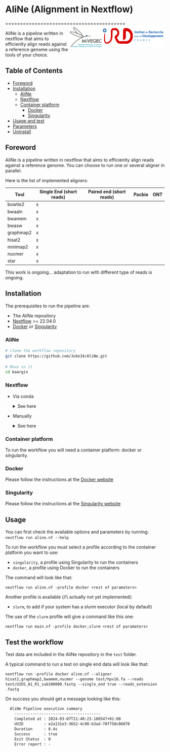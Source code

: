 # AliNe (Alignment in Nextflow)
=========================================  
<img align="right" src="img/IRD.png" width="200" height="66" /> <img align="right" src="img/MIVEGEC.png" width="100" height="66" />

AliNe is a pipeline written in nextflow that aims to efficienlty align reads against a reference genome using the tools of your choice.

## Table of Contents

   * [Foreword](#foreword)
   * [Installation](#installation)
      * [AliNe](#aline)
      * [Nextflow](#nextflow)
      * [Container platform](#container-platform)
        * [Docker](#docker)
        * [Singularity](#singularity)  
   * [Usage and test](#usage)
   * [Parameters](#parameters)
   * [Uninstall](#uninstall)

## Foreword

AliNe is a pipeline written in nextflow that aims to efficienlty align reads against a reference genome.
You can choose to run one or several aligner in parallel.

Here is the list of implemented aligners:

| Tool	| Single End (short reads) | Paired end (short reads) | Pacbio | ONT |
| --- | --- | --- |  --- | --- |
| bowtie2 | x | | | |
| bwaaln | x | | | |
| bwamem | x | | | |
| bwasw | x | | | |
| graphmap2 | x | | | |
| hisat2 | x | | | |
| minimap2 | x | | | |
| nucmer | x | | | |
| star | x | | | |

This work is ongoing... adaptation to run with different type of reads is ongoing.

## Installation

The prerequisites to run the pipeline are:  

  * The AliNe repository
  * [Nextflow](https://www.nextflow.io/)  >= 22.04.0
  * [Docker](https://www.docker.com) or [Singularity](https://sylabs.io/singularity/)  

### AliNe 

```bash
# clone the workflow repository
git clone https://github.com/Juke34/AliNe.git

# Move in it
cd baargin
```

### Nextflow 

  * Via conda 

    <details>
      <summary>See here</summary>
      ```
      conda create -n nextflow
      conda activate nextflow
      conda install nextflow
      ```  
    </details>

  * Manually
    <details>
      <summary>See here</summary>
       Nextflow runs on most POSIX systems (Linux, macOS, etc) and can typically be installed by running these commands:

      ```
      # Make sure 11 or later is installed on your computer by using the command:
      java -version

      # Install Nextflow by entering this command in your terminal(it creates a file nextflow in the current dir):
      curl -s https://get.nextflow.io | bash 

      # Add Nextflow binary to your user's PATH:
      mv nextflow ~/bin/
      # OR system-wide installation:
      # sudo mv nextflow /usr/local/bin
      ```
    </details>

### Container platform

To run the workflow you will need a container platform: docker or singularity.

### Docker

Please follow the instructions at the [Docker website](https://docs.docker.com/desktop/)

### Singularity

Please follow the instructions at the [Singularity website](https://docs.sylabs.io/guides/latest/admin-guide/installation.html)

## Usage

You can first check the available options and parameters by running:
`nextflow run aline.nf --help`

To run the workflow you must select a profile according to the container platform you want to use:   
- `singularity`, a profile using Singularity to run the containers
- `docker`, a profile using Docker to run the containers

The command will look like that: 
```
nextflow run aline.nf -profile docker <rest of paramaters>
```
Another profile is available (/!\\ actually not yet implemented):

- `slurm`, to add if your system has a slurm executor (local by default) 

The use of the `slurm` profile  will give a command like this one: 
```
nextflow run main.nf -profile docker,slurm <rest of paramaters>
```
## Test the workflow

Test data are included in the AliNe repository in the `test` folder.

A typical command to run a test on single end data will look like that:

```
nextflow run -profile docker aline.nf --aligner hisat2,graphmap2,bwamem,nucmer --genome test/hpv16.fa --reads test/U2OS_A1_R1_sub100000.fastq --single_end true --reads_extension .fastq
```

On success you should get a message looking like this:
```
  AliNe Pipeline execution summary
    --------------------------------------
    Completed at : 2024-03-07T21:40:23.180547+01:00
    UUID         : e2a131e3-3652-4c90-b3ad-78f758c06070
    Duration     : 8.4s
    Success      : true
    Exit Status  : 0
    Error report : -
```